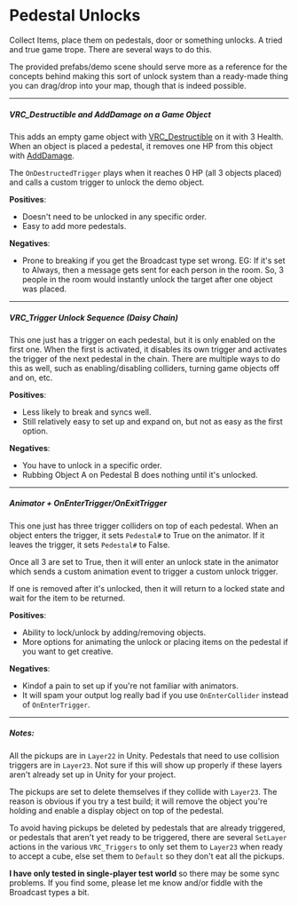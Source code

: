 # Pedestal Unlocks
Collect Items, place them on pedestals, door or something unlocks.  A tried and true game trope. There are several ways to do this.

The provided prefabs/demo scene should serve more as a reference for the concepts behind making this sort of unlock system than a ready-made thing you can drag/drop into your map, though that is indeed possible.

---
##### VRC_Destructible and AddDamage on a Game Object

This adds an empty game object with [VRC_Destructible](https://docs.vrchat.com/docs/vrc_destructiblestandard) on it with 3 Health.  When an object is placed a pedestal, it removes one HP from this object with [AddDamage](https://docs.vrchat.com/docs/adddamage).

The `OnDestructedTrigger` plays when it reaches 0 HP (all 3 objects placed) and calls a custom trigger to unlock the demo object.

**Positives**:
  * Doesn't need to be unlocked in any specific order.
  * Easy to add more pedestals.

**Negatives**:
  * Prone to breaking if you get the Broadcast type set wrong.  EG: If it's set to Always, then a message gets sent for each person in the room.  So, 3 people in the room would instantly unlock the target after one object was placed.

---
##### VRC_Trigger Unlock Sequence (Daisy Chain)

This one just has a trigger on each pedestal, but it is only enabled on the first one.  When the first is activated, it disables its own trigger and activates the trigger of the next pedestal in the chain.  There are multiple ways to do this as well, such as enabling/disabling colliders, turning game objects off and on, etc.

**Positives**:
 * Less likely to break and syncs well.
 * Still relatively easy to set up and expand on, but not as easy as the first option.

**Negatives**:
 * You have to unlock in a specific order.
 * Rubbing Object A on Pedestal B does nothing until it's unlocked.


---
##### Animator + OnEnterTrigger/OnExitTrigger
This one just has three trigger colliders on top of each pedestal.  When an object enters the trigger, it sets `Pedestal#` to True on the animator.  If it leaves the trigger, it sets `Pedestal#` to False.

Once all 3 are set to True, then it will enter an unlock state in the animator which sends a custom animation event to trigger a custom unlock trigger.

If one is removed after it's unlocked, then it will return to a locked state and wait for the item to be returned.

**Positives**:
  * Ability to lock/unlock by adding/removing objects.
  * More options for animating the unlock or placing items on the pedestal if you want to get creative.

**Negatives**:
  * Kindof a pain to set up if you're not familiar with animators.
  * It will spam your output log really bad if you use `OnEnterCollider` instead of `OnEnterTrigger`.

---

##### Notes:
All the pickups are in `Layer22` in Unity.  Pedestals that need to use collision triggers are in `Layer23`.  Not sure if this will show up properly if these layers aren't already set up in Unity for your project.

The pickups are set to delete themselves if they collide with `Layer23`.  The reason is obvious if you try a test build; it will remove the object you're holding and enable a display object on top of the pedestal.

To avoid having pickups be deleted by pedestals that are already triggered, or pedestals that aren't yet ready to be triggered, there are several `SetLayer` actions in the various `VRC_Triggers` to only set them to `Layer23` when ready to accept a cube, else set them to `Default` so they don't eat all the pickups.

**I have only tested in single-player test world** so there may be some sync problems.  If you find some, please let me know and/or fiddle with the Broadcast types a bit.
